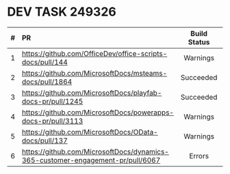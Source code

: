 # DEV TASK 249326

| # | PR  | Build Status | Build Report |
|:---:|:---|:---:|:---:|
| 1 | https://github.com/OfficeDev/office-scripts-docs/pull/144 | Warnings | [report](https://opbuildstorageprod.blob.core.windows.net/report/2020%5C7%5C9%5C918d1c35-f3a4-631b-1edf-a1a2af22eee5%5CPullRequest%5C202007090846338635-144%5Cworkflow_report.html?sv=2016-05-31&sr=b&sig=SlT6jMhzElIfeXB%2FTanklPtGPjhCuITXfxOwQ9gyinw%3D&st=2020-07-09T08%3A41%3A58Z&se=2020-08-09T08%3A46%3A58Z&sp=r) |
| 2 | https://github.com/MicrosoftDocs/msteams-docs/pull/1864 | Succeeded | [report](https://opbuildstorageprod.blob.core.windows.net/report/2020%5C7%5C9%5Cd98cc23d-94e8-765b-0855-bdd8964dc537%5CPullRequest%5C202007090846375654-1864%5Cworkflow_report.html?sv=2016-05-31&sr=b&sig=xesgKrEvZTD0bkWqqHa65gVfXRYue%2Fgw2afnpIO4FQY%3D&st=2020-07-09T08%3A42%3A15Z&se=2020-08-09T08%3A47%3A15Z&sp=r) |
| 3 | https://github.com/MicrosoftDocs/playfab-docs-pr/pull/1245 | Succeeded | [report](https://opbuildstorageprod.blob.core.windows.net/report/2020%5C7%5C9%5C83fcc4d7-d542-daad-cb46-a80307aba18f%5CPullRequest%5C202007090846413640-1245%5Cworkflow_report.html?sv=2016-05-31&sr=b&sig=VPFZt6qm4ho%2FhzDLUmA%2BKMpO2mJvc3CDoyWP1eERsPw%3D&st=2020-07-09T08%3A42%3A28Z&se=2020-08-09T08%3A47%3A28Z&sp=r) |
| 4 | https://github.com/MicrosoftDocs/powerapps-docs-pr/pull/3113 | Warnings | [report](https://opbuildstorageprod.blob.core.windows.net/report/2020%5C7%5C10%5Cf1db111a-32d3-53c6-e514-6b2c2a103d47%5CPullRequest%5C202007100302324307-3113%5Cworkflow_report.html?sv=2016-05-31&sr=b&sig=XUcw3BKnBKktbF5SbBmMZRgLOIHYpeDaoQ9DSp%2Bk3Sc%3D&st=2020-07-10T02%3A59%3A57Z&se=2020-08-10T03%3A04%3A57Z&sp=r) |
| 5 | https://github.com/MicrosoftDocs/OData-docs/pull/137 | Warnings | [report](https://opbuildstorageprod.blob.core.windows.net/report/2020%5C7%5C10%5C2ea817ce-bd30-41f2-f2eb-9eb93b4d61ef%5CPullRequest%5C202007100302378630-137%5Cworkflow_report.html?sv=2016-05-31&sr=b&sig=X%2Bc97B%2F0uhHf8Ll7p3GGOLyT7PfAajiJYjy5Tu2LekM%3D&st=2020-07-10T02%3A58%3A17Z&se=2020-08-10T03%3A03%3A17Z&sp=r) |
| 6 | https://github.com/MicrosoftDocs/dynamics-365-customer-engagement-pr/pull/6067 | Errors | [report](https://opbuildstorageprod.blob.core.windows.net/report/2020%5C7%5C10%5Cd058e66b-f107-186f-0dd6-2803f4ec1bf4%5CPullRequest%5C202007100302545927-6067%5Cworkflow_report.html?sv=2016-05-31&sr=b&sig=2eeOI72UvnrwncIwfgDQDLbZfYq1WhGhfqGRXT1nthE%3D&st=2020-07-10T02%3A58%3A55Z&se=2020-08-10T03%3A03%3A55Z&sp=r) |
